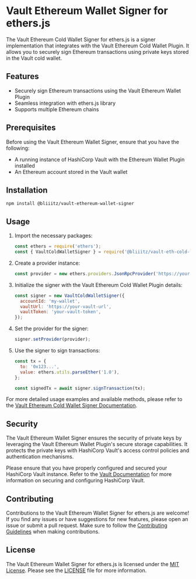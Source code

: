# Vault Ethereum Wallet Signer for ethers.js

The Vault Ethereum Cold Wallet Signer for ethers.js is a signer implementation that integrates with the Vault Ethereum Cold Wallet Plugin. It allows you to securely sign Ethereum transactions using private keys stored in the Vault cold wallet.

## Features

- Securely sign Ethereum transactions using the Vault Ethereum Wallet Plugin
- Seamless integration with ethers.js library
- Supports multiple Ethereum chains

## Prerequisites

Before using the Vault Ethereum Wallet Signer, ensure that you have the following:

- A running instance of HashiCorp Vault with the Ethereum Wallet Plugin installed
- An Ethereum account stored in the Vault wallet

## Installation

```shell
npm install @bliiitz/vault-ethereum-wallet-signer
```

## Usage

1. Import the necessary packages:

   ```javascript
   const ethers = require('ethers');
   const { VaultColdWalletSigner } = require('@bliiitz/vault-eth-cold-wallet-signer');
   ```

2. Create a provider instance:

   ```javascript
   const provider = new ethers.providers.JsonRpcProvider('https://your-rpc-url');
   ```

3. Initialize the signer with the Vault Ethereum Cold Wallet Plugin details:

   ```javascript
   const signer = new VaultColdWalletSigner({
     accountId: 'my-wallet',
     vaultUrl: 'https://your-vault-url',
     vaultToken: 'your-vault-token',
   });
   ```

4. Set the provider for the signer:

   ```javascript
   signer.setProvider(provider);
   ```

5. Use the signer to sign transactions:

   ```javascript
   const tx = {
     to: '0x123...',
     value: ethers.utils.parseEther('1.0'),
   };

   const signedTx = await signer.signTransaction(tx);
   ```

For more detailed usage examples and available methods, please refer to the [Vault Ethereum Cold Wallet Signer Documentation](https://your-docs-url.com).

## Security

The Vault Ethereum Wallet Signer ensures the security of private keys by leveraging the Vault Ethereum Wallet Plugin's secure storage capabilities. It protects the private keys with HashiCorp Vault's access control policies and authentication mechanisms.

Please ensure that you have properly configured and secured your HashiCorp Vault instance. Refer to the [Vault Documentation](https://www.vaultproject.io/docs) for more information on securing and configuring HashiCorp Vault.

## Contributing

Contributions to the Vault Ethereum Wallet Signer for ethers.js are welcome! If you find any issues or have suggestions for new features, please open an issue or submit a pull request. Make sure to follow the [Contributing Guidelines](CONTRIBUTING.md) when making contributions.

## License

The Vault Ethereum Wallet Signer for ethers.js is licensed under the [MIT License](LICENSE). Please see the [LICENSE](LICENSE) file for more information.